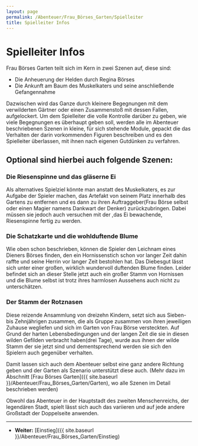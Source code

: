 ```yaml
---
layout: page
permalink: /Abenteuer/Frau_Börses_Garten/Spielleiter
title: Spielleiter Infos
---
```


# Spielleiter Infos

Frau Börses Garten teilt sich im Kern in zwei Szenen auf, diese sind:

- Die Anheuerung der Helden durch Regina Börses
- Die Ankunft am Baum des Muskelkaters und seine anschließende Gefangennahme

Dazwischen wird das Ganze durch kleinere Begegnungen mit dem verwilderten Gärtner oder einen Zusammenstoß mit dessen Fallen, aufgelockert. Um dem Spielleiter die volle Kontrolle darüber zu geben, wie viele Begegnungen es überhaupt geben soll, werden alle im Abenteuer beschriebenen Szenen in kleine, für sich stehende Module, gepackt die das Verhalten der darin vorkommenden Figuren beschreiben und es den Spielleiter überlassen, mit ihnen nach eigenen Gutdünken zu verfahren.

## Optional sind hierbei auch folgende Szenen:

### Die Riesenspinne und das gläserne Ei

Als alternatives Spielziel könnte man anstatt des Muskelkaters, es zur Aufgabe der Spieler machen, das Artefakt von seinem Platz innerhalb des Gartens zu entfernen und es dann zu ihren Auftraggeber(Frau Börse selbst oder einen Magier namens Dankwart der Denker) zurückzubringen. Dabei müssen sie jedoch auch versuchen mit der ,das Ei bewachende, Riesenspinne fertig zu werden.

### Die Schatzkarte und die wohlduftende Blume

Wie oben schon beschrieben, können die Spieler den Leichnam eines Dieners Börses finden, den ein Hornissenstich schon vor langer Zeit dahin raffte und seine Herrin vor langer Zeit bestohlen hat. Das Diebesgut lässt sich unter einer großen, wirklich wundervoll duftenden Blume finden. Leider befindet sich an dieser Stelle jetzt auch ein großer Stamm von Hornissen und die Blume selbst ist trotz ihres harmlosen Aussehens auch nicht zu unterschätzen.

### Der Stamm der Rotznasen

Diese reizende Ansammlung von dreizehn Kindern, setzt sich aus Sieben- bis Zehnjährigen zusammen, die als Gruppe zusammen von ihren jeweiligen Zuhause wegliefen und sich im Garten von Frau Börse versteckten. Auf Grund der harten Lebensbedingungen und der langen Zeit die sie in diesen wilden Gefilden verbracht haben(drei Tage), wurde aus ihnen der wilde Stamm der sie jetzt sind und dementsprechend werden sie sich den Spielern auch gegenüber verhalten.

Damit lassen sich auch dem Abenteuer selbst eine ganz andere Richtung geben und der Garten als Szenario unterstützt diese auch. (Mehr dazu im Abschnitt [Frau Börses Garten]({{ site.baseurl }}/Abenteuer/Frau_Börses_Garten/Garten), wo alle Szenen im Detail beschrieben werden)

Obwohl das Abenteuer in der Hauptstadt des zweiten Menschenreichs, der legendären Stadt, spielt lässt sich auch das variieren und auf jede andere Großstadt der Doppelseite anwenden.

***

- **Weiter:** [Einstieg]({{ site.baseurl }}/Abenteuer/Frau_Börses_Garten/Einstieg)

